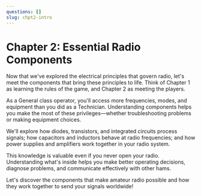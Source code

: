 ```yaml
---
questions: []
slug: chpt2-intro
---
```


# Chapter 2: Essential Radio Components

Now that we've explored the electrical principles that govern radio, let's meet the components that bring these principles to life. Think of Chapter 1 as learning the rules of the game, and Chapter 2 as meeting the players.

As a General class operator, you'll access more frequencies, modes, and equipment than you did as a Technician. Understanding components helps you make the most of these privileges—whether troubleshooting problems or making equipment choices.

We'll explore how diodes, transistors, and integrated circuits process signals; how capacitors and inductors behave at radio frequencies; and how power supplies and amplifiers work together in your radio system.

This knowledge is valuable even if you never open your radio. Understanding what's inside helps you make better operating decisions, diagnose problems, and communicate effectively with other hams.

Let's discover the components that make amateur radio possible and how they work together to send your signals worldwide!
